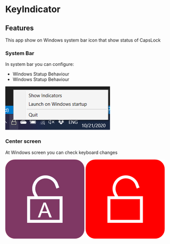# KeyIndicator

## Features
This app show on Windows system bar icon that show status of CapsLock

### System Bar
In system bar you can configure:
- Windows Statup Behaviour
- Windows Statup  Behaviour

![System Bar](.\assets\systembar.png)

### Center screen
At Windows screen you can check keyboard changes

![Change](.\assets\change.png)
![Unlock](.\assets\unlock.png)